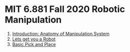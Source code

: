 # MIT 6.881 Fall 2020 Robotic Manipulation
1. [Introduction: Anatomy of Manipulation System](./Introduction:%20Anatomy%20of%20Manipulation%20System/index.md)
2. [Lets get you a Robot](./Lets%20get%20you%20a%20Robot/index.md)
3. [Basic Pick and Place](./Basic%20Pick%20and%20Place/index.md)
